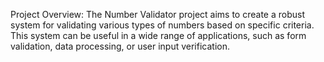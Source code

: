 Project Overview:
The Number Validator project aims to create a robust system for 
validating various types of numbers based on
specific criteria. This system can be useful in a wide range of applications, such as form validation, data processing, or user input verification.
